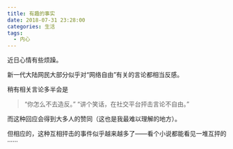 ```yaml
---
title: 有趣的事实
date: 2018-07-31 23:28:00
categories: 生活
tags:
  - 内心
---
```


近日心情有些烦躁。

新一代大陆网民大部分似乎对“网络自由”有关的言论都相当反感。
<!--more-->

稍有相关言论多半会是
> “你怎么不去造反。”
“讲个笑话，在社交平台抨击言论不自由。”

而这种回应会得到大多人的赞同（这也是我最难以理解的地方）。

但相应的，这种互相抨击的事件似乎越来越多了——看个小说都能看见一堆互抨的······
